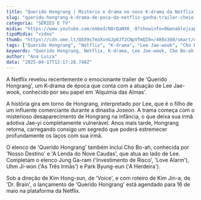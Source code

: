 ```yaml
---
title: "Querido Hongrang | Mistério e drama no novo K-drama da Netflix com Lee Jae-wook"
slug: "querido-hongrang-k-drama-de-poca-da-netflix-ganha-trailer-cheio-de-mistrio"
categoria: "SÉRIES E TV"
midia: "https://www.youtube.com/embed/N8rQaNX0_-8?showinfo=0&enablejsapi=1"
tipoMidia: "video"
thumb: "https://cdn.ome.lt/QbX9s7moXxnGJp0JT2CNpVTmQI0=/480x360/smart/extras/conteudos/hong.jpeg"
tags: ["Querido Hongrang", "Netflix", "K-drama", "Lee Jae-wook", "Cho Bo-ah", "Kim Hong-sun", "dinastia Joseon", "série de época"]
keywords: "Querido Hongrang, Netflix, K-drama, Lee Jae-wook, Cho Bo-ah, Kim Hong-sun, dinastia Joseon, série de época"
author: "Ana Luiza"
data: "2025-04-17T12:17:28.748Z"
---
```


A Netflix revelou recentemente o emocionante trailer de 'Querido Hongrang', um K-drama de época que conta com a atuação de Lee Jae-wook, conhecido por seu papel em 'Alquimia das Almas'.

A história gira em torno de Hongrang, interpretado por Lee, que é o filho de um influente comerciante durante a dinastia Joseon. A trama começa com o misterioso desaparecimento de Hongrang na infância, o que deixa sua irmã adotiva Jae-yi completamente vulnerável. Anos mais tarde, Hongrang retorna, carregando consigo um segredo que poderá estremecer profundamente os laços com sua irmã.

O elenco de 'Querido Hongrang' também inclui Cho Bo-ah, conhecida por 'Nosso Destino' e 'A Lenda do Nove Caudas', que atua ao lado de Lee. Completam o elenco Jung Ga-ram ('Investimento de Risco', 'Love Alarm'), Uhm Ji-won ('As Três Irmãs') e Park Byung-eun ('A Herdeira').

Sob a direção de Kim Hong-sun, de 'Voice', e com roteiro de Kim Jin-a, de 'Dr. Brain', o lançamento de 'Querido Hongrang' está agendado para 16 de maio na plataforma da Netflix.